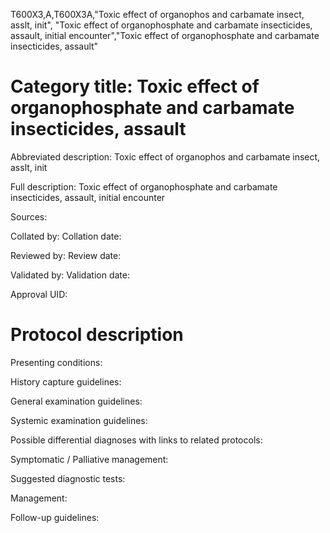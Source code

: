 T600X3,A,T600X3A,"Toxic effect of organophos and carbamate insect, asslt, init", "Toxic effect of organophosphate and carbamate insecticides, assault, initial encounter","Toxic effect of organophosphate and carbamate insecticides, assault"
# Category title: Toxic effect of organophosphate and carbamate insecticides, assault

Abbreviated description: Toxic effect of organophos and carbamate insect, asslt, init

Full description: Toxic effect of organophosphate and carbamate insecticides, assault, initial encounter

Sources:

Collated by:
Collation date:

Reviewed by:
Review date:

Validated by:
Validation date:

Approval UID:

# Protocol description

Presenting conditions:

History capture guidelines:

General examination guidelines:

Systemic examination guidelines:

Possible differential diagnoses with links to related protocols:

Symptomatic / Palliative management:

Suggested diagnostic tests:

Management:

Follow-up guidelines:
